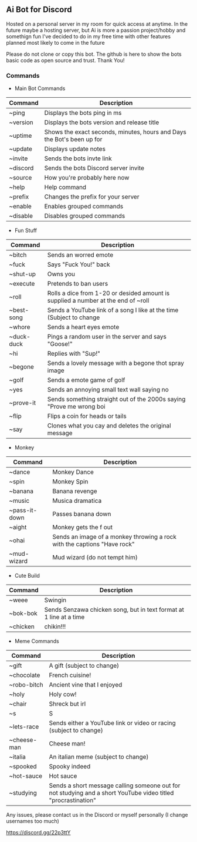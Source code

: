 
## Ai Bot for Discord

Hosted on a personal server in my room for quick access at anytime. In the future maybe a hosting server, but Ai is more a passion project/hobby and somethign fun I've decided to do in my free time with other features planned most likely to come in the future

Please do not clone or copy this bot. The github is here to show the bots basic code as open source and trust. Thank You!  

### Commands

- Main Bot Commands

| Command       | Description                                                                                                               |
| ------------- | ------------------------------------------------------------------------------------------------------------------------- |
| ~ping         | Displays the bots ping in ms                                                                                              |
| ~version      | Displays the bots version and release title                                                                               |
| ~uptime       | Shows the exact seconds, minutes, hours and Days the Bot's been up for                                                    |
| ~update       | Displays update notes                                                                                                     |
| ~invite       | Sends the bots invte link                                                                                                 |
| ~discord      | Sends the bots Discord server invite                                                                                      |
| ~source       | How you're probably here now                                                                                              |
| ~help         | Help command                                                                                                              |
| ~prefix       | Changes the prefix for your server                                                                                        |
| ~enable       | Enables grouped commands                                                                                                  |
| ~disable      | Disables grouped commands                                                                                                 |


- Fun Stuff

| Command      | Description                                                                                                                | 
| ------------ | -------------------------------------------------------------------------------------------------------------------------- |  
| ~bitch       | Sends an worred emote                                                                                                      | 
| ~fuck        | Says "Fuck You!" back                                                                                                      | 
| ~shut-up     | Owns you                                                                                                                   | 
| ~execute     | Pretends to ban users                                                                                                      | 
| ~roll        | Rolls a dice from 1-20 or desided amount is supplied a number at the end of ~roll                                          | 
| ~best-song   | Sends a YouTube link of a song I like at the time (Subject to change                                                       | 
| ~whore       | Sends a heart eyes emote                                                                                                   | 
| ~duck-duck   | Pings a random user in the server and says "Goose!"                                                                        | 
| ~hi          | Replies with "Sup!"                                                                                                        | 
| ~begone      | Sends a lovely message with a begone thot spray image                                                                      | 
| ~golf        | Sends a emote game of golf                                                                                                 | 
| ~yes         | Sends an annoying small text wall saying no                                                                                | 
| ~prove-it    | Sends something straight out of the 2000s saying "Prove me wrong boi                                                       | 
| ~flip        | Flips a coin for heads or tails                                                                                            | 
| ~say         | Clones what you cay and deletes the original message                                                                       | 
 
 - Monkey 

| Command      | Description                                                                                                                |
| ------------ | -------------------------------------------------------------------------------------------------------------------------- |
| ~dance       | Monkey Dance                                                                                                               |  
| ~spin        | Monkey Spin                                                                                                                | 
| ~banana      | Banana revenge                                                                                                             | 
| ~music       | Musica dramatica                                                                                                           | 
| ~pass-it-down| Passes banana down                                                                                                         | 
| ~aight       | Monkey gets the f out                                                                                                      | 
| ~ohai        | Sends an image of a monkey throwing a rock with the captions "Have rock"                                                   | 
| ~mud-wizard  | Mud wizard (do not tempt him)                                                                                              | 
 
 - Cute Build 

| Command      | Description                                                                                                                |
| ------------ | -------------------------------------------------------------------------------------------------------------------------- |
| ~weee        | Swingin                                                                                                                    | 
| ~bok-bok     | Sends Senzawa chicken song, but in text format at 1 line at a time                                                         | 
| ~chicken     | chikin!!!                                                                                                                  | 
 
 - Meme Commands 

| Command      | Description                                                                                                                |
| ------------ | -------------------------------------------------------------------------------------------------------------------------- |
| ~gift        | A gift (subject to change)                                                                                                 | 
| ~chocolate   | French cuisine!                                                                                                            | 
| ~robo-bitch  | Ancient vine that I enjoyed                                                                                                | 
| ~holy        | Holy cow!                                                                                                                  | 
| ~chair       | Shreck but irl                                                                                                             | 
| ~s           | S                                                                                                                          | 
| ~lets-race   | Sends either a YouTube link or video or racing (subject to change)                                                         | 
| ~cheese-man  | Cheese man!                                                                                                                | 
| ~italia      | An italian meme (subject to change)                                                                                        | 
| ~spooked     | Spooky indeed                                                                                                              | 
| ~hot-sauce   | Hot sauce                                                                                                                  |
| ~studying    | Sends a short message calling someone out for not studying and a short YouTube video titled "procrastination"              | 

Any issues, please contact us in the Discord or myself personally (I change usernames too much)

https://discord.gg/22p3ttY


